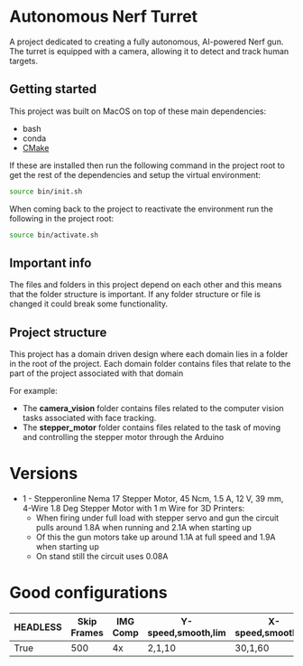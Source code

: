 # Autonomous Nerf Turret

A project dedicated to creating a fully autonomous, AI-powered Nerf gun. The turret is equipped with a camera, allowing it to detect and track human targets. 

## Getting started

This project was built on MacOS on top of these main dependencies:
  - bash
  - conda
  - [CMake](https://cmake.org/download/)

 If these are installed then run the following command in the project root to get the rest of the dependencies and setup the virtual environment:
 ```bash
source bin/init.sh
 ```

 When coming back to the project to reactivate the environment run the following in the project root:
 ```bash
 source bin/activate.sh
 ```


## Important info

The files and folders in this project depend on each other and this means that the folder structure is important. If any folder structure or file is changed it could break some functionality.

## Project structure

This project has a domain driven design where each domain lies in a folder in the root of the project. Each domain folder contains files that relate to the part of the project associated with that domain

For example:
  - The **camera_vision** folder contains files related to the computer vision tasks associated with face tracking.
  - The **stepper_motor** folder contains files related to the task of moving and controlling the stepper motor through the Arduino


  # Versions

  - 1 - Stepperonline Nema 17 Stepper Motor, 45 Ncm, 1.5 A, 12 V, 39 mm, 4-Wire 1.8 Deg Stepper Motor with 1 m Wire for 3D Printers:
    - When firing under full load with stepper servo and gun the circuit pulls around 1.8A when running and 2.1A when starting up
    - Of this the gun motors take up around 1.1A at full speed and 1.9A when starting up
    - On stand still the circuit uses 0.08A

  # Good configurations

  | HEADLESS | Skip Frames | IMG Comp | Y-speed,smooth,lim | X-speed,smooth,lim | target_type | faces | objects | - |
  |----------|-------------|----------|--------------------|--------------------|-------------|-------|---------|---|
  | True     | 500         | 4x       | 2,1,10             | 30,1,60            | person      | True  | True    |   |

